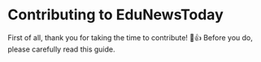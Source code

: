 # Contributing to EduNewsToday

First of all, thank you for taking the time to contribute! 🎉👍 Before you do, please carefully read this guide.
